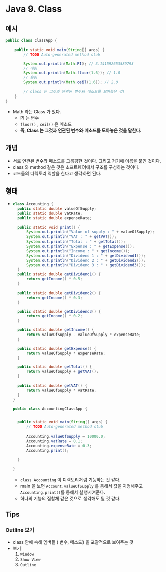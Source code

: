 # Java 9. Class



## 예시

```java
public class ClassApp {

	public static void main(String[] args) {
		// TODO Auto-generated method stub

		System.out.println(Math.PI); // 3.141592653589793
		// 내림
		System.out.println(Math.floor(1.6)); // 1.0
		// 올림
		System.out.println(Math.ceil(1.6)); // 2.0
		
		// class 는 그것과 연관된 변수와 메소드를 모아놓은 것!
	}
}

```

- Math 라는 Class 가 있다.
  - PI 는 변수
  - `floor()` , `ceil()` 은 메소드
  - **즉, Class 는 그것과 연관된 변수와 메소드를 모아놓은 것을 말한다.**



## 개념

- 서로 연관된 변수와 메소드를 그룹핑한 것이다.
  그리고 거기에 이름을 붙인 것이다.
- class 와 method 같은 것은 소프트웨어에서 구조를 구성하는 것이다.
- 코드들의 디렉토리 역할을 한다고 생각하면 된다.



## 형태

- ```java
  class Accounting {
  	public static double valueOfSupply;
  	public static double vatRate;
  	public static double expenseRate;
  	
  	public static void print() {
  		System.out.println("Value of supply : " + valueOfSupply); 
  		System.out.println("VAT : " + getVAT()); 
  		System.out.println("Total : " + getTotal());
  		System.out.println("Expense : " + getExpense());
  		System.out.println("Income : " + getIncome());
  		System.out.println("Dividend 1 : " + getDividend1());
  		System.out.println("Dividend 2 : " + getDividend2());
  		System.out.println("Dividend 3 : " + getDividend3());
  	}
  	public static double getDividend1() {
  		return getIncome() * 0.5;
  	}
  
  	public static double getDividend2() {
  		return getIncome() * 0.3;
  	}
  
  	public static double getDividend3() {
  		return getIncome() * 0.2;
  	}
  
  	public static double getIncome() {
  		return valueOfSupply - valueOfSupply * expenseRate;
  	}
  
  	public static double getExpense() {
  		return valueOfSupply * expenseRate;
  	}
  
  	public static double getTotal() {
  		return valueOfSupply + getVAT();
  	}
  
  	public static double getVAT() {
  		return valueOfSupply * vatRate;
  	}
  }
  
  public class AccountingClassApp {
  
  
  	public static void main(String[] args) {
  		// TODO Auto-generated method stub
  		
  		Accounting.valueOfSupply = 10000.0;
  		Accounting.vatRate = 0.1;
  		Accounting.expenseRate = 0.3;
  		Accounting.print();
  		
  	}
  	
  }
  
  ```

  - `class Accounting` 이 디렉토리처럼 기능하는 것 같다.
  - main 을 보면 `Account.valueOfSupply` 를 통해서 값을 지정해주고
    `Accounting.print()`를 통해서 실행시켜준다.
  - 하나의 기능의 집합체 같은 것으로 생각해도 될 것 같다.



## Tips



### Outline 보기

- class 안에 속해 멤버들 ( 변수, 메소드) 을 포괄적으로 보여주는 것
- 보기
  1. `Window`
  2. `Show View`
  3. `Outline`
